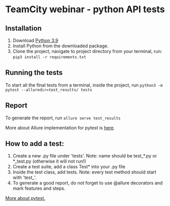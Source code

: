 # TeamCity webinar - python API tests

## Installation

1. Download [Python 3.9](https://www.python.org/downloads/)
2. Install Python from the downloaded package.
3. Clone the project, navigate to project directory from your terminal, run:
```pip3 install -r requirements.txt```

## Running the tests
To start all the final tests from a terminal, inside the project, run ```python3 -m pytest --alluredir=test_results/ tests```

## Report
To generate the report, run ```allure serve test_results```

More about Allure implementation for pytest is [here](https://docs.qameta.io/allure/#_pytest).


## How to add a test:
1. Create a new .py file under 'tests'. Note: name should be test_*.py or *_test.py (otherwise it will not run!)
2. Create a test suite, add a class Test* into your .py file
3. Inside the test class, add tests. Note: every test method should start with 'test_'.
4. To generate a good report, do not forget to use @allure decorators and mark features and steps.

[More about pytest.](https://docs.pytest.org/en/latest/getting-started.html#create-your-first-test)
